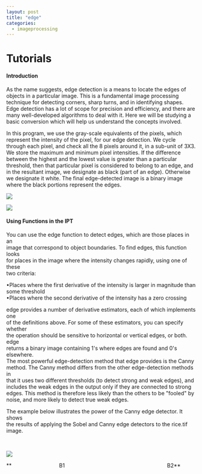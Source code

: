 ```yaml
---
layout: post
title: "edge"
categories:
  - imageprocessing
---
```

# Tutorials

#### Introduction

As the name suggests, edge detection is a means to locate the edges of objects in a particular image. This is a fundamental image processing technique for detecting corners, sharp turns, and in identifying shapes. Edge detection has a lot of scope for precision and efficiency, and there are many well-developed algorithms to deal with it. Here we will be studying a basic conversion which will help us understand the concepts involved.

In this program, we use the gray-scale equivalents of the pixels, which represent the intensity of the pixel, for our edge detection. We cycle through each pixel, and check all the 8 pixels around it, in a sub-unit of 3X3. We store the maximum and minimum pixel intensities. If the difference between the highest and the lowest value is greater than a particular threshold, then that particular pixel is considered to belong to an edge, and in the resultant image, we designate as black (part of an edge). Otherwise we designate it white. The final edge-detected image is a binary image where the black portions represent the edges.

![][1]

![][2]

#### Using Functions in the IPT

You can use the edge function to detect edges, which are those places in an  
image that correspond to object boundaries. To find edges, this function looks  
for places in the image where the intensity changes rapidly, using one of these  
two criteria:

•Places where the first derivative of the intensity is larger in magnitude than  
some threshold  
•Places where the second derivative of the intensity has a zero crossing

edge provides a number of derivative estimators, each of which implements one  
of the definitions above. For some of these estimators, you can specify whether  
the operation should be sensitive to horizontal or vertical edges, or both. edge  
returns a binary image containing 1's where edges are found and 0's elsewhere.  
The most powerful edge-detection method that edge provides is the Canny  
method. The Canny method differs from the other edge-detection methods in  
that it uses two different thresholds (to detect strong and weak edges), and  
includes the weak edges in the output only if they are connected to strong  
edges. This method is therefore less likely than the others to be "fooled" by  
noise, and more likely to detect true weak edges.

The example below illustrates the power of the Canny edge detector. It shows  
the results of applying the Sobel and Canny edge detectors to the rice.tif  
image.

 

![][3]

**                                B1                                                                     B2**

[1]: https://lh5.googleusercontent.com/BFI9wTxshLey7ALjz8AzRcdXIeU020wHvCmBqx_l1x8PcPgGn7xvQLOCYoaeqRS0SOT7k1GSAo53LKQeuMLFG4U3tAGKPELJrMchxIfTGP3LDNFuSqzHyWb63Q
[2]: https://lh6.googleusercontent.com/EFkbKqf9MeQvftXw3ItXyCB4o13lU2O7hgwWGd2EtdnlFyeF8i8LS4tgA-fav0EPxBhOljI-GKZwefpg-e-gnj-fuzZ6w4SuQfeGe4vhrqAdVS62yUAhR-Ly
[3]: https://lh4.googleusercontent.com/WJa-CUKT81oL6zaZfqEmWDt_CS3K8qO0MsF-wDfZgf_r-7KiFhLvFu6zwQVEJZKzqLYMqSqzDnPTNnxm75SCV_XqO4X-kZQFGdS0JTmh1rG4WPtwqSWJRDWY
